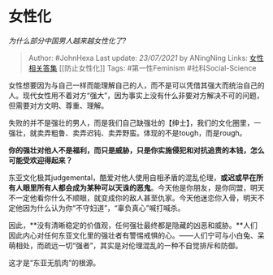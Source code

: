 # 女性化
*为什么部分中国男人越来越女性化了?*

> Author: #JohnHexa
Last update: *23/07/2021* by ANingNing
Links: [女性相关答集](https://zhihu.com/collection/369876193) [[防止女性化]]
Tags: #第一性Feminism #社科Social-Science 

 
女性想要因为与自己一样而能理解自己的人，而不是可以凭借其强大而统治自己的人。现代女性用不着对方“强大”，因为事实上没有什么非要对方解决不可的问题，但需要对方文明、尊重、理解。

  


失败的并不是强壮的男人，而是我们自己缺强壮的【绅士】，我们的文化圈里，一强壮，就卖弄粗鲁、卖弄迟钝、卖弄野蛮。体现的不是tough，而是rough。

**你的强壮对他人不是福利，而只是威胁，只是你实施侵犯和对抗追责的本钱，怎么可能受欢迎得起来？**

东亚文化极其judgemental，酷爱对他人使用自相矛盾的混乱伦理，**或迟或早在所有人眼里所有人都会成为某种可以天诛的恶鬼**。今天他是你朋友，是你同盟，明天不一定他看你什么不顺眼，就变成你的敌人甚至仇家。今天他迷恋你入骨，明天不定他因为什么认为你“不守妇道”，“辜负真心”喊打喊杀。

因此，**没有清晰稳定的价值观，任何强壮最终都是隐藏的凶恶和威胁。**人们因此内心对任何东亚文化里的强壮者有警惕戒惧的心。——人们宁可与小白兔、呆萌相处，而疏远一切“强者”，其实是对伦理混乱的一种不自觉排斥和防御。

这才是“东亚无肌肉”的根源。



